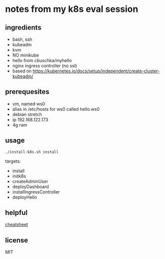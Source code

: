 # notes from my k8s eval session

## ingredients
- bash, ssh
- kubeadm
- kvm
- NO minikube
- hello from cbuschka/myhello
- nginx ingress controller (no ssl)
- based on https://kubernetes.io/docs/setup/independent/create-cluster-kubeadm/

## prerequesites
- vm, named ws0
- alias in /etc/hosts for ws0 called hello.ws0
- debian stretch
- ip 192.168.122.173
- 4g ram

## usage

```
./install-k8s.sh install
```

targets:
* install
* initk8s
* createAdminUser
* deployDashboard
* installIngressController
* deployHello

## helpful
[cheatsheet](./cheatsheet.md)

## license
MIT
